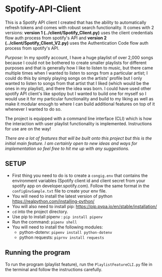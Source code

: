 # Spotify-API-Client
This is a Spotify API client I created that has the ability to automatically refresh tokens and comes with robust search functionality. It comes with 2 versions: **version 1 (../client/Spotify_Client.py)** uses the client credentials flow auth process from spotify's API and **version 2 (../client/Spotify_Client_V2.py)** uses the Authentication Code flow auth process from spotify's API.

*Purpose:* In my spotify account, I have a huge playlist of over 2,000 songs because I could not be bothered to create smaller playlists for different purposes and that is generally how I like to listen to music, but there came multiple times when I wanted to listen to songs from a particular artist; I could do this by simply playing songs on the artists' profile but I only wanted to listen to songs from that artist that I liked (which would be the ones in my playlist), and there the idea was born. I could have used other spotify API client's like spotipy but I wanted to build one for myself so I would use it for my particular functionality and build to my liking as well as make it modular enough to where I can build additional features on top of it whenever I wanted to do so.

The project is equipped with a command line interface (CLI) which is how the interaction with user playlist functionality is implemented.
Instructions for use are on the way!

*There are a lot of features that will be built onto this project but this is the initial main feature. I am certainly open to new ideas and ways for implementation so feel free to hit me up with any suggestions.*

## SETUP
* First thing you need to do is to create a `congig.env` that contains the environment variables (Spotify client id and client secret from your spotify app on developer.spotify.com). Follow the same format in the `configEnvSample.txt` file to create your env file.
* You will need to install the latest version of python https://realpython.com/installing-python/ 
* You will also need to install pip: https://pip.pypa.io/en/stable/installation/
* `cd` into the project directory.
* Use pip to install pipenv : `pip install pipenv`
* Run the command: `pipenv shell`
* You will need to install the following modules: 
  * python-dotenv: `pipenv install python-dotenv`
  * python requests: `piprnv install requests`

## Running the program
To run the program (playlist feature), run the `PlaylistFeatureCLI.py` file in the terminal and follow the instructions carefully.
